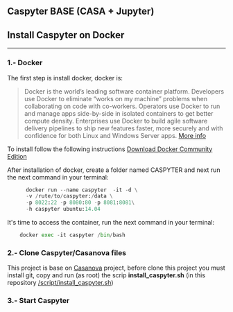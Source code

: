 ## Caspyter BASE (CASA + Jupyter)


## Install Caspyter on Docker
---

### 1.- Docker
The first step is install docker, docker is:

> Docker is the world’s leading software container platform. Developers use Docker to eliminate “works on my machine” problems when collaborating on code with co-workers. Operators use Docker to run and manage apps side-by-side in isolated containers to get better compute density. Enterprises use Docker to build agile software delivery pipelines to ship new features faster, more securely and with confidence for both Linux and Windows Server apps. [More info](https://www.docker.com/what-docker)

To install follow the following instructions [Download Docker Community Edition](https://www.docker.com/community-edition#/download)


After installation of docker, create a folder named CASPYTER and next run the next command in your terminal:
~~~python
      docker run --name caspyter  -it -d \
      -v /rute/to/caspyter:/data \
      -p 8022:22 -p 8080:80 -p 8081:8081\
      -h caspyter ubuntu:14.04
~~~

It's time to access the container, run the next command in your terminal:
~~~python
    docker exec -it caspyter /bin/bash
~~~

### 2.- Clone Caspyter/Casanova files

This project is base on [Casanova](https://github.com/kaspervd/casanova) project, before clone this project you must install git, copy and run (as root) the scrip **install_caspyter.sh** (in this repository  [/script/install_caspyter.sh](https://github.com/hfarias/caspyter/blob/master/README.md))


### 3.- Start Caspyter


